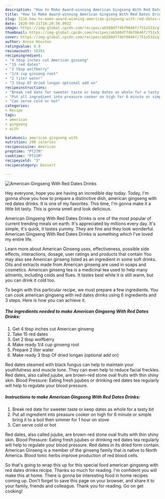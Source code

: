 ```yaml
---
description: "How to Make Award-winning American Gingseng With Red Dates Drinks"
title: "How to Make Award-winning American Gingseng With Red Dates Drinks"
slug: 3116-how-to-make-award-winning-american-gingseng-with-red-dates-drinks
date: 2020-09-21T16:20:56.093Z
image: https://img-global.cpcdn.com/recipes/ab580df74bf0646f/751x532cq70/american-gingseng-with-red-dates-drinks-recipe-main-photo.jpg
thumbnail: https://img-global.cpcdn.com/recipes/ab580df74bf0646f/751x532cq70/american-gingseng-with-red-dates-drinks-recipe-main-photo.jpg
cover: https://img-global.cpcdn.com/recipes/ab580df74bf0646f/751x532cq70/american-gingseng-with-red-dates-drinks-recipe-main-photo.jpg
author: Annie Houston
ratingvalue: 4.9
reviewcount: 16391
recipeingredient:
- "4 tbsp inches cut American ginseng"
- "15 red dates"
- "2 tbsp wolfberry"
- "1/4 cup ginseng root"
- "2 liter water"
- "3 tbsp Of dried longan optional add on"
recipeinstructions:
- "Break red date for sweeter taste or keep dates as whole for a tasty bit"
- "Put all ingredient into preasure cooker on high for 6 minute or simple bring it to a boil then simmer for 1 hour on stove"
- "Can serve cold or hot"
categories:
- Recipe
tags:
- american
- gingseng
- with

katakunci: american gingseng with 
nutrition: 298 calories
recipecuisine: American
preptime: "PT27M"
cooktime: "PT31M"
recipeyield: "3"
recipecategory: Dessert

---
```



![American Gingseng With Red Dates Drinks](https://img-global.cpcdn.com/recipes/ab580df74bf0646f/751x532cq70/american-gingseng-with-red-dates-drinks-recipe-main-photo.jpg)

Hey everyone, hope you are having an incredible day today. Today, I'm gonna show you how to prepare a distinctive dish, american gingseng with red dates drinks. It is one of my favorites. This time, I'm gonna make it a little bit tasty. This is gonna smell and look delicious.

American Gingseng With Red Dates Drinks is one of the most popular of current trending meals on earth. It's appreciated by millions every day. It's simple, it's quick, it tastes yummy. They are fine and they look wonderful. American Gingseng With Red Dates Drinks is something which I've loved my entire life.

Learn more about American Ginseng uses, effectiveness, possible side effects, interactions, dosage, user ratings and products that contain You may also see American ginseng listed as an ingredient in some soft drinks. Oils and extracts made from American ginseng are used in soaps and cosmetics. American ginseng tea is a medicinal tea used to help many ailments, including colds and flues. It tastes best while it is still warm, but you can drink it cold too.


To begin with this particular recipe, we must prepare a few ingredients. You can cook american gingseng with red dates drinks using 6 ingredients and 3 steps. Here is how you can achieve it.

<!--inarticleads1-->

##### The ingredients needed to make American Gingseng With Red Dates Drinks:

1. Get 4 tbsp inches cut American ginseng
1. Take 15 red dates
1. Get 2 tbsp wolfberry
1. Make ready 1/4 cup ginseng root
1. Prepare 2 liter water
1. Make ready 3 tbsp Of dried longan (optional add on)


Red dates steamed with black fungus can help to maintain your youthfulness and muscle tone. They can even help to reduce facial freckles. Red dates, also called jujube, are brown-red stone oval fruits with thin shiny skin. Blood Pressure: Eating fresh jujubes or drinking red dates tea regularly will help to regulate your blood pressure. 

<!--inarticleads2-->

##### Instructions to make American Gingseng With Red Dates Drinks:

1. Break red date for sweeter taste or keep dates as whole for a tasty bit
1. Put all ingredient into preasure cooker on high for 6 minute or simple bring it to a boil then simmer for 1 hour on stove
1. Can serve cold or hot


Red dates, also called jujube, are brown-red stone oval fruits with thin shiny skin. Blood Pressure: Eating fresh jujubes or drinking red dates tea regularly will help to regulate your blood pressure. Red dates in its dried form contain. American Ginseng is a member of the ginseng family that is native to North America. Blood tonic herbs improve production of red blood cells. 

So that's going to wrap this up for this special food american gingseng with red dates drinks recipe. Thanks so much for reading. I'm confident you will make this at home. There is gonna be interesting food in home recipes coming up. Don't forget to save this page on your browser, and share it to your family, friends and colleague. Thank you for reading. Go on get cooking!
